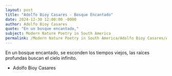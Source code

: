 ```yaml
---
layout: post
title: "Adolfo Bioy Casares - Bosque Encantado"
date: 2024-12-30 12:00:00 -0000
author: Adolfo Bioy Casares
quote: "En un bosque encantado,"
subject: Modern Nature Poetry in South America
permalink: /Modern Nature Poetry in South America/Adolfo Bioy Casares/Adolfo Bioy Casares - Bosque Encantado
---
```


En un bosque encantado,
se esconden los tiempos viejos,
las raíces profundas
buscan el cielo infinito.

- Adolfo Bioy Casares

